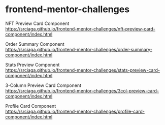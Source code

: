 # frontend-mentor-challenges

NFT Preview Card Component  
https://srciaga.github.io/frontend-mentor-challenges/nft-preview-card-component/index.html  
  
Order Summary Component  
https://srciaga.github.io/frontend-mentor-challenges/order-summary-component/index.html  
  
Stats Preview Component  
https://srciaga.github.io/frontend-mentor-challenges/stats-preview-card-component/index.html  

3-Column Preview Card Component  
https://srciaga.github.io/frontend-mentor-challenges/3col-preview-card-component/index.html  

Profile Card Component  
https://srciaga.github.io/frontend-mentor-challenges/profile-card-component/index.html  